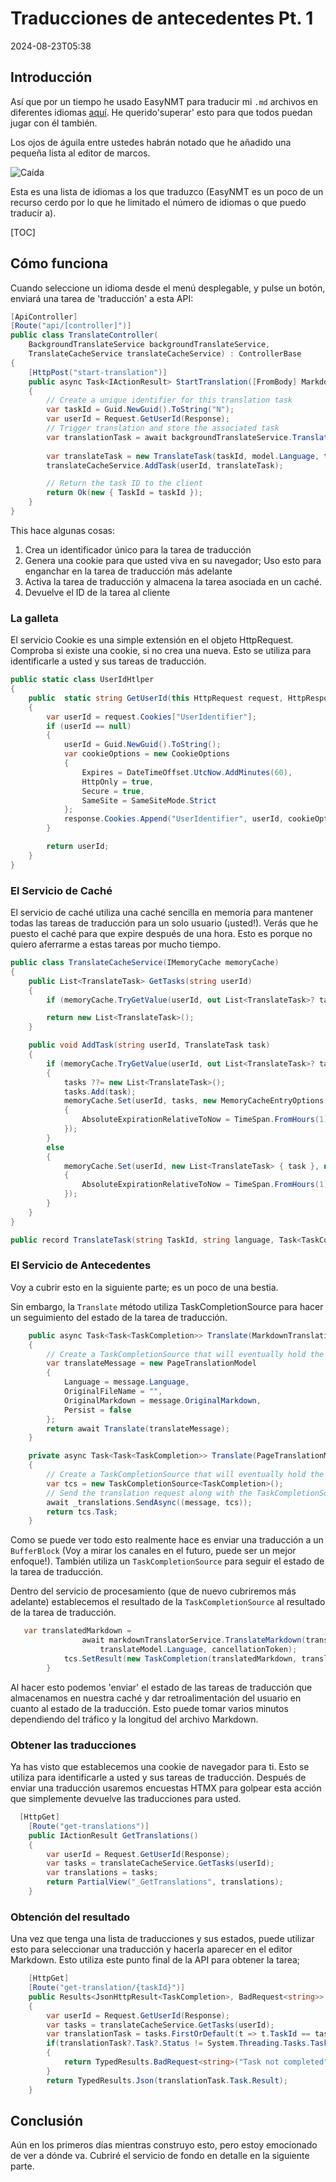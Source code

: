 # Traducciones de antecedentes Pt. 1

<datetime class="hidden">2024-08-23T05:38</datetime>

<!--category-- EasyNMT, ASP.NET -->
## Introducción

Así que por un tiempo he usado EasyNMT para traducir mi `.md` archivos en diferentes idiomas [aquí](/blog/autotranslatingmarkdownfiles). He querido'superar' esto para que todos puedan jugar con él también.

Los ojos de águila entre ustedes habrán notado que he añadido una pequeña lista al editor de marcos.

![Caída](translatedropdown.png)

Esta es una lista de idiomas a los que traduzco (EasyNMT es un poco de un recurso cerdo por lo que he limitado el número de idiomas o que puedo traducir a).

[TOC]

## Cómo funciona

Cuando seleccione un idioma desde el menú desplegable, y pulse un botón, enviará una tarea de 'traducción' a esta API:

```csharp
[ApiController]
[Route("api/[controller]")]
public class TranslateController(
    BackgroundTranslateService backgroundTranslateService,
    TranslateCacheService translateCacheService) : ControllerBase
{
    [HttpPost("start-translation")]
    public async Task<IActionResult> StartTranslation([FromBody] MarkdownTranslationModel model)
    {
        // Create a unique identifier for this translation task
        var taskId = Guid.NewGuid().ToString("N");
        var userId = Request.GetUserId(Response);
        // Trigger translation and store the associated task
        var translationTask = await backgroundTranslateService.Translate(model);
    
        var translateTask = new TranslateTask(taskId, model.Language, translationTask);
        translateCacheService.AddTask(userId, translateTask);

        // Return the task ID to the client
        return Ok(new { TaskId = taskId });
    }
}
```

This hace algunas cosas:

1. Crea un identificador único para la tarea de traducción
2. Genera una cookie para que usted viva en su navegador; Uso esto para enganchar en la tarea de traducción más adelante
3. Activa la tarea de traducción y almacena la tarea asociada en un caché.
4. Devuelve el ID de la tarea al cliente

### La galleta

El servicio Cookie es una simple extensión en el objeto HttpRequest. Comproba si existe una cookie, si no crea una nueva. Esto se utiliza para identificarle a usted y sus tareas de traducción.

```csharp
public static class UserIdHtlper
{
    public  static string GetUserId(this HttpRequest request, HttpResponse response)
    {
        var userId = request.Cookies["UserIdentifier"];
        if (userId == null)
        {
            userId = Guid.NewGuid().ToString();
            var cookieOptions = new CookieOptions
            {
                Expires = DateTimeOffset.UtcNow.AddMinutes(60),
                HttpOnly = true,
                Secure = true,
                SameSite = SameSiteMode.Strict
            };
            response.Cookies.Append("UserIdentifier", userId, cookieOptions);
        }

        return userId;
    }
}
```

### El Servicio de Caché

El servicio de caché utiliza una caché sencilla en memoria para mantener todas las tareas de traducción para un solo usuario (¡usted!). Verás que he puesto el caché para que expire después de una hora. Esto es porque no quiero aferrarme a estas tareas por mucho tiempo.

```csharp
public class TranslateCacheService(IMemoryCache memoryCache)
{
    public List<TranslateTask> GetTasks(string userId)
    {
        if (memoryCache.TryGetValue(userId, out List<TranslateTask>? task)) return task;

        return new List<TranslateTask>();
    }

    public void AddTask(string userId, TranslateTask task)
    {
        if (memoryCache.TryGetValue(userId, out List<TranslateTask>? tasks))
        {
            tasks ??= new List<TranslateTask>();
            tasks.Add(task);
            memoryCache.Set(userId, tasks, new MemoryCacheEntryOptions
            {
                AbsoluteExpirationRelativeToNow = TimeSpan.FromHours(1)
            });
        }
        else
        {
            memoryCache.Set(userId, new List<TranslateTask> { task }, new MemoryCacheEntryOptions
            {
                AbsoluteExpirationRelativeToNow = TimeSpan.FromHours(1)
            });
        }
    }
}

public record TranslateTask(string TaskId, string language, Task<TaskCompletion>? Task);
```

### El Servicio de Antecedentes

Voy a cubrir esto en la siguiente parte; es un poco de una bestia.

Sin embargo, la `Translate` método utiliza TaskCompletionSource para hacer un seguimiento del estado de la tarea de traducción.

```csharp
    public async Task<Task<TaskCompletion>> Translate(MarkdownTranslationModel message)
    {
        // Create a TaskCompletionSource that will eventually hold the result of the translation
        var translateMessage = new PageTranslationModel
        {
            Language = message.Language,
            OriginalFileName = "",
            OriginalMarkdown = message.OriginalMarkdown,
            Persist = false
        };
        return await Translate(translateMessage);
    }

    private async Task<Task<TaskCompletion>> Translate(PageTranslationModel message)
    {
        // Create a TaskCompletionSource that will eventually hold the result of the translation
        var tcs = new TaskCompletionSource<TaskCompletion>();
        // Send the translation request along with the TaskCompletionSource to be processed
        await _translations.SendAsync((message, tcs));
        return tcs.Task;
    }
```

Como se puede ver todo esto realmente hace es enviar una traducción a un `BufferBlock` (Voy a mirar los canales en el futuro, puede ser un mejor enfoque!).
También utiliza un `TaskCompletionSource` para seguir el estado de la tarea de traducción.

Dentro del servicio de procesamiento (que de nuevo cubriremos más adelante) establecemos el resultado de la `TaskCompletionSource` al resultado de la tarea de traducción.

```csharp
   var translatedMarkdown =
                await markdownTranslatorService.TranslateMarkdown(translateModel.OriginalMarkdown,
                    translateModel.Language, cancellationToken);
            tcs.SetResult(new TaskCompletion(translatedMarkdown, translateModel.Language, true, DateTime.Now));
        }
```

Al hacer esto podemos 'enviar' el estado de las tareas de traducción que almacenamos en nuestra caché y dar retroalimentación del usuario en cuanto al estado de la traducción. Esto puede tomar varios minutos dependiendo del tráfico y la longitud del archivo Markdown.

### Obtener las traducciones

Ya has visto que establecemos una cookie de navegador para ti. Esto se utiliza para identificarle a usted y sus tareas de traducción. Después de enviar una traducción usaremos encuestas HTMX para golpear esta acción que simplemente devuelve las traducciones para usted.

```csharp
  [HttpGet]
    [Route("get-translations")]
    public IActionResult GetTranslations()
    {
        var userId = Request.GetUserId(Response);
        var tasks = translateCacheService.GetTasks(userId);
        var translations = tasks;
        return PartialView("_GetTranslations", translations);
    }
```

### Obtención del resultado

Una vez que tenga una lista de traducciones y sus estados, puede utilizar esto para seleccionar una traducción y hacerla aparecer en el editor Markdown. Esto utiliza este punto final de la API para obtener la tarea;

```csharp
    [HttpGet]
    [Route("get-translation/{taskId}")]
    public Results<JsonHttpResult<TaskCompletion>, BadRequest<string>> GetTranslation(string taskId)
    {
        var userId = Request.GetUserId(Response);
        var tasks = translateCacheService.GetTasks(userId);
        var translationTask = tasks.FirstOrDefault(t => t.TaskId == taskId);
        if(translationTask?.Task?.Status != System.Threading.Tasks.TaskStatus.RanToCompletion)
        {
            return TypedResults.BadRequest<string>("Task not completed");
        }
        return TypedResults.Json(translationTask.Task.Result);
    }
```

## Conclusión

Aún en los primeros días mientras construyo esto, pero estoy emocionado de ver a dónde va. Cubriré el servicio de fondo en detalle en la siguiente parte.